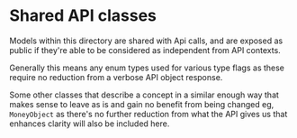 ﻿# Shared API classes
Models within this directory are shared with Api calls, and are exposed as public if they're able to be considered as
independent from API contexts.

Generally this means any enum types used for various type flags as these require no reduction from a verbose API object response.

Some other classes that describe a concept in a similar enough way that makes sense to leave as is and gain no benefit from
being changed eg, `MoneyObject` as there's no further reduction from what the API gives us that enhances clarity will also
be included here.